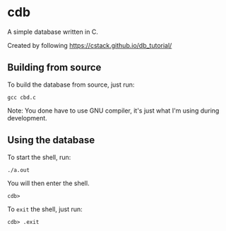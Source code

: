 # cdb
A simple database written in C.

Created by following https://cstack.github.io/db_tutorial/

## Building from source
To build the database from source, just run:
```
gcc cbd.c
```
Note: You done have to use GNU compiler, it's just what I'm using during development.

## Using the database
To start the shell, run:
```
./a.out
```

You will then enter the shell.
```
cdb> 
```

To `exit` the shell, just run:
```
cdb> .exit
```
